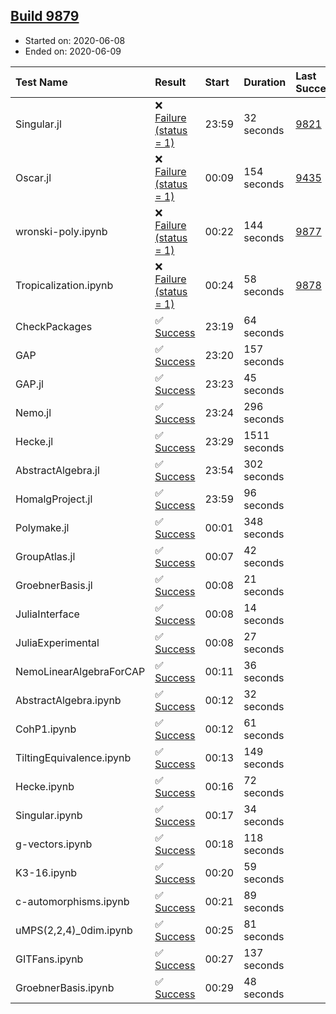 ## [Build 9879](https://oscarci.mathematik.uni-kl.de/job/oscar/9879/)

* Started on: 2020-06-08
* Ended on: 2020-06-09

| Test Name    | Result | Start | Duration | Last Success | First Failure |
|:-------------|:-------|:------|:---------|:-------------|:--------------|
| Singular.jl | ❌ [Failure (status = 1)](https://oscarci.mathematik.uni-kl.de/job/oscar/9879/artifact/logs/build-9879/Singular.jl.log) | 23:59 | 32 seconds | [9821](https://oscarci.mathematik.uni-kl.de/job/oscar/9821/) | [9822](https://oscarci.mathematik.uni-kl.de/job/oscar/9822/) |
| Oscar.jl | ❌ [Failure (status = 1)](https://oscarci.mathematik.uni-kl.de/job/oscar/9879/artifact/logs/build-9879/Oscar.jl.log) | 00:09 | 154 seconds | [9435](https://oscarci.mathematik.uni-kl.de/job/oscar/9435/) | [9436](https://oscarci.mathematik.uni-kl.de/job/oscar/9436/) |
| wronski-poly.ipynb | ❌ [Failure (status = 1)](https://oscarci.mathematik.uni-kl.de/job/oscar/9879/artifact/logs/build-9879/wronski-poly.ipynb.log) | 00:22 | 144 seconds | [9877](https://oscarci.mathematik.uni-kl.de/job/oscar/9877/) | [9878](https://oscarci.mathematik.uni-kl.de/job/oscar/9878/) |
| Tropicalization.ipynb | ❌ [Failure (status = 1)](https://oscarci.mathematik.uni-kl.de/job/oscar/9879/artifact/logs/build-9879/Tropicalization.ipynb.log) | 00:24 | 58 seconds | [9878](https://oscarci.mathematik.uni-kl.de/job/oscar/9878/) | [9879](https://oscarci.mathematik.uni-kl.de/job/oscar/9879/) |
| CheckPackages | ✅ [Success](https://oscarci.mathematik.uni-kl.de/job/oscar/9879/artifact/logs/build-9879/CheckPackages.log) | 23:19 | 64 seconds |  |  |
| GAP | ✅ [Success](https://oscarci.mathematik.uni-kl.de/job/oscar/9879/artifact/logs/build-9879/GAP.log) | 23:20 | 157 seconds |  |  |
| GAP.jl | ✅ [Success](https://oscarci.mathematik.uni-kl.de/job/oscar/9879/artifact/logs/build-9879/GAP.jl.log) | 23:23 | 45 seconds |  |  |
| Nemo.jl | ✅ [Success](https://oscarci.mathematik.uni-kl.de/job/oscar/9879/artifact/logs/build-9879/Nemo.jl.log) | 23:24 | 296 seconds |  |  |
| Hecke.jl | ✅ [Success](https://oscarci.mathematik.uni-kl.de/job/oscar/9879/artifact/logs/build-9879/Hecke.jl.log) | 23:29 | 1511 seconds |  |  |
| AbstractAlgebra.jl | ✅ [Success](https://oscarci.mathematik.uni-kl.de/job/oscar/9879/artifact/logs/build-9879/AbstractAlgebra.jl.log) | 23:54 | 302 seconds |  |  |
| HomalgProject.jl | ✅ [Success](https://oscarci.mathematik.uni-kl.de/job/oscar/9879/artifact/logs/build-9879/HomalgProject.jl.log) | 23:59 | 96 seconds |  |  |
| Polymake.jl | ✅ [Success](https://oscarci.mathematik.uni-kl.de/job/oscar/9879/artifact/logs/build-9879/Polymake.jl.log) | 00:01 | 348 seconds |  |  |
| GroupAtlas.jl | ✅ [Success](https://oscarci.mathematik.uni-kl.de/job/oscar/9879/artifact/logs/build-9879/GroupAtlas.jl.log) | 00:07 | 42 seconds |  |  |
| GroebnerBasis.jl | ✅ [Success](https://oscarci.mathematik.uni-kl.de/job/oscar/9879/artifact/logs/build-9879/GroebnerBasis.jl.log) | 00:08 | 21 seconds |  |  |
| JuliaInterface | ✅ [Success](https://oscarci.mathematik.uni-kl.de/job/oscar/9879/artifact/logs/build-9879/JuliaInterface.log) | 00:08 | 14 seconds |  |  |
| JuliaExperimental | ✅ [Success](https://oscarci.mathematik.uni-kl.de/job/oscar/9879/artifact/logs/build-9879/JuliaExperimental.log) | 00:08 | 27 seconds |  |  |
| NemoLinearAlgebraForCAP | ✅ [Success](https://oscarci.mathematik.uni-kl.de/job/oscar/9879/artifact/logs/build-9879/NemoLinearAlgebraForCAP.log) | 00:11 | 36 seconds |  |  |
| AbstractAlgebra.ipynb | ✅ [Success](https://oscarci.mathematik.uni-kl.de/job/oscar/9879/artifact/logs/build-9879/AbstractAlgebra.ipynb.log) | 00:12 | 32 seconds |  |  |
| CohP1.ipynb | ✅ [Success](https://oscarci.mathematik.uni-kl.de/job/oscar/9879/artifact/logs/build-9879/CohP1.ipynb.log) | 00:12 | 61 seconds |  |  |
| TiltingEquivalence.ipynb | ✅ [Success](https://oscarci.mathematik.uni-kl.de/job/oscar/9879/artifact/logs/build-9879/TiltingEquivalence.ipynb.log) | 00:13 | 149 seconds |  |  |
| Hecke.ipynb | ✅ [Success](https://oscarci.mathematik.uni-kl.de/job/oscar/9879/artifact/logs/build-9879/Hecke.ipynb.log) | 00:16 | 72 seconds |  |  |
| Singular.ipynb | ✅ [Success](https://oscarci.mathematik.uni-kl.de/job/oscar/9879/artifact/logs/build-9879/Singular.ipynb.log) | 00:17 | 34 seconds |  |  |
| g-vectors.ipynb | ✅ [Success](https://oscarci.mathematik.uni-kl.de/job/oscar/9879/artifact/logs/build-9879/g-vectors.ipynb.log) | 00:18 | 118 seconds |  |  |
| K3-16.ipynb | ✅ [Success](https://oscarci.mathematik.uni-kl.de/job/oscar/9879/artifact/logs/build-9879/K3-16.ipynb.log) | 00:20 | 59 seconds |  |  |
| c-automorphisms.ipynb | ✅ [Success](https://oscarci.mathematik.uni-kl.de/job/oscar/9879/artifact/logs/build-9879/c-automorphisms.ipynb.log) | 00:21 | 89 seconds |  |  |
| uMPS(2,2,4)_0dim.ipynb | ✅ [Success](https://oscarci.mathematik.uni-kl.de/job/oscar/9879/artifact/logs/build-9879/uMPS-2-2-4-_0dim.ipynb.log) | 00:25 | 81 seconds |  |  |
| GITFans.ipynb | ✅ [Success](https://oscarci.mathematik.uni-kl.de/job/oscar/9879/artifact/logs/build-9879/GITFans.ipynb.log) | 00:27 | 137 seconds |  |  |
| GroebnerBasis.ipynb | ✅ [Success](https://oscarci.mathematik.uni-kl.de/job/oscar/9879/artifact/logs/build-9879/GroebnerBasis.ipynb.log) | 00:29 | 48 seconds |  |  |
